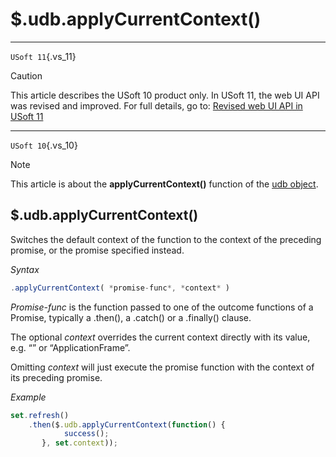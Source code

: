 # $.udb.applyCurrentContext()



----

`USoft 11`{.vs_11}

> [!CAUTION]
> This article describes the USoft 10 product only.
> In USoft 11, the web UI API was revised and improved. For full details, go to:
> [Revised web UI API in USoft 11](/docs/Web%20and%20app%20UIs/UDB%20udb/Revised%20web%20UI%20API%20in%20USoft%2011.md)

----

`USoft 10`{.vs_10}

> [!NOTE]
> This article is about the **applyCurrentContext()** function of the [udb object](/docs/Web%20and%20app%20UIs/UDB%20udb).

## **$.udb.applyCurrentContext()**

Switches the default context of the function to the context of the preceding promise, or the promise specified instead.

*Syntax*

```js
.applyCurrentContext( *promise-func*, *context* )
```

*Promise-func* is the function passed to one of the outcome functions of a Promise, typically a .then(), a .catch() or a .finally() clause.

The optional *context* overrides the current context directly with its value, e.g. “” or “ApplicationFrame”.

Omitting *context* will just execute the promise function with the context of its preceding promise.

*Example*

```js
set.refresh()
    .then($.udb.applyCurrentContext(function() {
            success();
       }, set.context));
```

 
